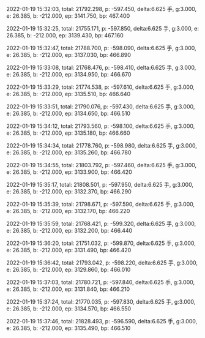 2022-01-19 15:32:03, total: 21792.298, p: -597.450, delta:6.625 手, g:3.000, e: 26.385, b: -212.000, ep: 3141.750, bp: 467.400

2022-01-19 15:32:25, total: 21755.171, p: -597.850, delta:6.625 手, g:3.000, e: 26.385, b: -212.000, ep: 3139.430, bp: 467.160

2022-01-19 15:32:47, total: 21788.700, p: -598.090, delta:6.625 手, g:3.000, e: 26.385, b: -212.000, ep: 3137.030, bp: 466.890

2022-01-19 15:33:08, total: 21768.476, p: -598.410, delta:6.625 手, g:3.000, e: 26.385, b: -212.000, ep: 3134.950, bp: 466.670

2022-01-19 15:33:29, total: 21774.538, p: -597.610, delta:6.625 手, g:3.000, e: 26.385, b: -212.000, ep: 3135.510, bp: 466.640

2022-01-19 15:33:51, total: 21790.076, p: -597.430, delta:6.625 手, g:3.000, e: 26.385, b: -212.000, ep: 3134.650, bp: 466.510

2022-01-19 15:34:12, total: 21793.560, p: -598.100, delta:6.625 手, g:3.000, e: 26.385, b: -212.000, ep: 3135.180, bp: 466.660

2022-01-19 15:34:34, total: 21778.760, p: -598.980, delta:6.625 手, g:3.000, e: 26.385, b: -212.000, ep: 3135.260, bp: 466.780

2022-01-19 15:34:55, total: 21803.792, p: -597.460, delta:6.625 手, g:3.000, e: 26.385, b: -212.000, ep: 3133.900, bp: 466.420

2022-01-19 15:35:17, total: 21808.501, p: -597.950, delta:6.625 手, g:3.000, e: 26.385, b: -212.000, ep: 3132.370, bp: 466.290

2022-01-19 15:35:39, total: 21798.671, p: -597.590, delta:6.625 手, g:3.000, e: 26.385, b: -212.000, ep: 3132.170, bp: 466.220

2022-01-19 15:35:59, total: 21768.421, p: -599.320, delta:6.625 手, g:3.000, e: 26.385, b: -212.000, ep: 3132.200, bp: 466.440

2022-01-19 15:36:20, total: 21751.032, p: -599.870, delta:6.625 手, g:3.000, e: 26.385, b: -212.000, ep: 3131.490, bp: 466.420

2022-01-19 15:36:42, total: 21793.042, p: -598.220, delta:6.625 手, g:3.000, e: 26.385, b: -212.000, ep: 3129.860, bp: 466.010

2022-01-19 15:37:03, total: 21780.721, p: -597.840, delta:6.625 手, g:3.000, e: 26.385, b: -212.000, ep: 3131.840, bp: 466.210

2022-01-19 15:37:24, total: 21770.035, p: -597.830, delta:6.625 手, g:3.000, e: 26.385, b: -212.000, ep: 3134.570, bp: 466.550

2022-01-19 15:37:46, total: 21828.493, p: -596.590, delta:6.625 手, g:3.000, e: 26.385, b: -212.000, ep: 3135.490, bp: 466.510